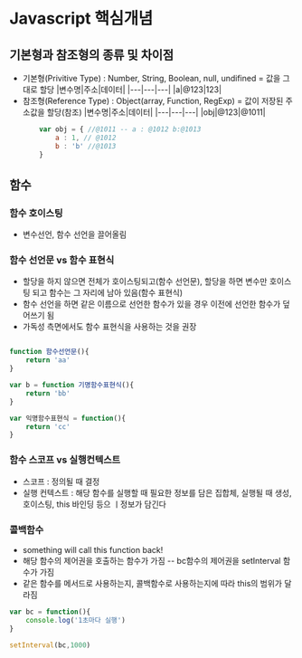 # Javascript 핵심개념

## 기본형과 참조형의 종류 및 차이점
- 기본형(Privitive Type) : Number, String, Boolean, null, undifined = 값을 그대로 할당
    |변수명|주소|데이터|
    |---|---|---|
    |a|@123|123|
- 참조형(Reference Type) : Object(array, Function, RegExp) = 값이 저장된 주소값을 할당(참조)
    |변수명|주소|데이터|
    |---|---|---|
    |obj|@123|@1011|
    ```javascript
        var obj = { //@1011 -- a : @1012 b:@1013
            a : 1, // @1012
            b : 'b' //@1013
        }
    ```

## 함수
### 함수 호이스팅
- 변수선언, 함수 선언을 끌어올림

### 함수 선언문 vs 함수 표현식
- 할당을 하지 않으면 전체가 호이스팅되고(함수 선언문), 할당을 하면 변수만 호이스팅 되고 함수는 그 자리에 남아 있음(함수 표현식)
- 함수 선언을 하면 같은 이름으로 선언한 함수가 있을 경우 이전에 선언한 함수가 덮어쓰기 됨
- 가독성 측면에서도 함수 표현식을 사용하는 것을 권장

``` javascript

function 함수선언문(){
    return 'aa'
}

var b = function 기명함수표현식(){
    return 'bb'
}

var 익명함수표현식 = function(){
    return 'cc'
}
```

### 함수 스코프 vs 실행컨텍스트
- 스코프 : 정의될 때 결정
- 실행 컨텍스트 : 해당 함수를 실행할 때 필요한 정보를 담은 집합체, 실행될 때 생성, 호이스팅, this 바인딩 등으 ㅣ정보가 담긴다

### 콜백함수
- something will call this function back!
- 해당 함수의 제어권을 호출하는 함수가 가짐 -- bc함수의 제어권을 setInterval 함수가 가짐
- 같은 함수를 메서드로 사용하는지, 콜백함수로 사용하는지에 따라 this의 범위가 달라짐
```javascript
var bc = function(){
    console.log('1초마다 실행')    
}

setInterval(bc,1000)
```